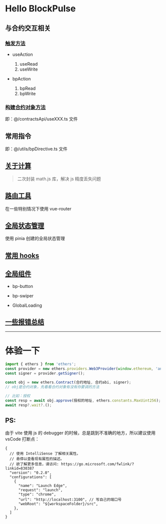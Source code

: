 # Hello BlockPulse

## 与合约交互相关

### [触发方法](/action)

- useAction

  1. useRead
  2. useWrite

- bpAction
  1. bpRead
  2. bpWrite

### [构建合约对象方法](/contract)

即：@/contractsApi/useXXX.ts 文件

## 常用指令

即：@/utils/bpDirective.ts 文件

## [关于计算](/bpMath)

> 二次封装 math.js 库，解决 js 精度丢失问题

## [路由工具](/router)

在一些特别情况下使用 vue-router

## [全局状态管理](/store)

使用 pinia 创建的全局状态管理

## [常用 hooks](/hooks)

## [全局组件](/commonCps)

- bp-button

- bp-swiper

- GlobalLoading

## [一些报错总结](/error)

---

# 体验一下

```ts
import { ethers } from 'ethers';
const provider = new ethers.providers.Web3Provider(window.ethereum, 'any');
const signer = provider.getSigner();

const obj = new ethers.Contract(合约地址, 合约abi, signer);
// obj是合约对象，先看看合约对象有没有你要调的方法

// 比如：授权
const resp = await obj.approve(授权的地址, ethers.constants.MaxUint256);
await resp?.wait?.();
```

## PS:

由于 vite 使用 js 的 debugger 的时候，总是跳到不准确的地方，所以建议使用 vsCode 打断点：

```
{
  // 使用 IntelliSense 了解相关属性。
  // 悬停以查看现有属性的描述。
  // 欲了解更多信息，请访问: https://go.microsoft.com/fwlink/?linkid=830387
  "version": "0.2.0",
  "configurations": [
    {
      "name": "Launch Edge",
      "request": "launch",
      "type": "chrome",
      "url": "http://localhost:3100", // 写自己的端口号
      "webRoot": "${workspaceFolder}/src",
    },
  ]
}
```
